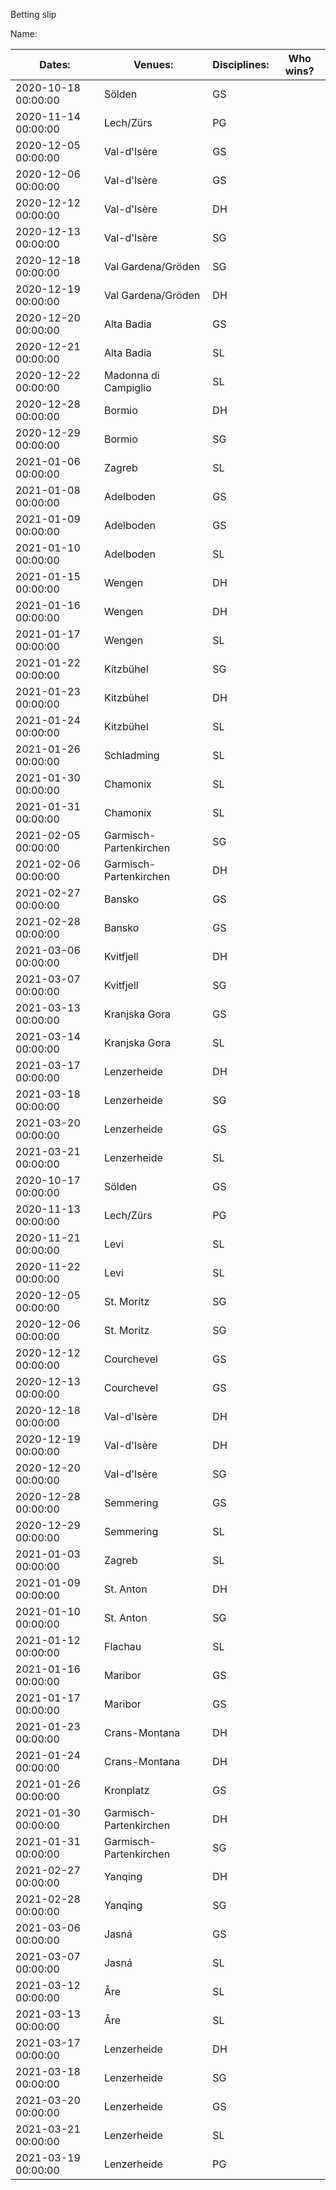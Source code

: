Betting slip

Name:

|Dates:                   |Venues:                  |Disciplines:             |Who wins?                |
|-------------------------|-------------------------|-------------------------|-------------------------|
|2020-10-18 00:00:00      |Sölden                   |GS                       |                         |
|2020-11-14 00:00:00      |Lech/Zürs                |PG                       |                         |
|2020-12-05 00:00:00      |Val-d'Isère              |GS                       |                         |
|2020-12-06 00:00:00      |Val-d'Isère              |GS                       |                         |
|2020-12-12 00:00:00      |Val-d'Isère              |DH                       |                         |
|2020-12-13 00:00:00      |Val-d'Isère              |SG                       |                         |
|2020-12-18 00:00:00      |Val Gardena/Gröden       |SG                       |                         |
|2020-12-19 00:00:00      |Val Gardena/Gröden       |DH                       |                         |
|2020-12-20 00:00:00      |Alta Badia               |GS                       |                         |
|2020-12-21 00:00:00      |Alta Badia               |SL                       |                         |
|2020-12-22 00:00:00      |Madonna di Campiglio     |SL                       |                         |
|2020-12-28 00:00:00      |Bormio                   |DH                       |                         |
|2020-12-29 00:00:00      |Bormio                   |SG                       |                         |
|2021-01-06 00:00:00      |Zagreb                   |SL                       |                         |
|2021-01-08 00:00:00      |Adelboden                |GS                       |                         |
|2021-01-09 00:00:00      |Adelboden                |GS                       |                         |
|2021-01-10 00:00:00      |Adelboden                |SL                       |                         |
|2021-01-15 00:00:00      |Wengen                   |DH                       |                         |
|2021-01-16 00:00:00      |Wengen                   |DH                       |                         |
|2021-01-17 00:00:00      |Wengen                   |SL                       |                         |
|2021-01-22 00:00:00      |Kitzbühel                |SG                       |                         |
|2021-01-23 00:00:00      |Kitzbühel                |DH                       |                         |
|2021-01-24 00:00:00      |Kitzbühel                |SL                       |                         |
|2021-01-26 00:00:00      |Schladming               |SL                       |                         |
|2021-01-30 00:00:00      |Chamonix                 |SL                       |                         |
|2021-01-31 00:00:00      |Chamonix                 |SL                       |                         |
|2021-02-05 00:00:00      |Garmisch-Partenkirchen   |SG                       |                         |
|2021-02-06 00:00:00      |Garmisch-Partenkirchen   |DH                       |                         |
|2021-02-27 00:00:00      |Bansko                   |GS                       |                         |
|2021-02-28 00:00:00      |Bansko                   |GS                       |                         |
|2021-03-06 00:00:00      |Kvitfjell                |DH                       |                         |
|2021-03-07 00:00:00      |Kvitfjell                |SG                       |                         |
|2021-03-13 00:00:00      |Kranjska Gora            |GS                       |                         |
|2021-03-14 00:00:00      |Kranjska Gora            |SL                       |                         |
|2021-03-17 00:00:00      |Lenzerheide              |DH                       |                         |
|2021-03-18 00:00:00      |Lenzerheide              |SG                       |                         |
|2021-03-20 00:00:00      |Lenzerheide              |GS                       |                         |
|2021-03-21 00:00:00      |Lenzerheide              |SL                       |                         |
|2020-10-17 00:00:00      |Sölden                   |GS                       |                         |
|2020-11-13 00:00:00      |Lech/Zürs                |PG                       |                         |
|2020-11-21 00:00:00      |Levi                     |SL                       |                         |
|2020-11-22 00:00:00      |Levi                     |SL                       |                         |
|2020-12-05 00:00:00      |St. Moritz               |SG                       |                         |
|2020-12-06 00:00:00      |St. Moritz               |SG                       |                         |
|2020-12-12 00:00:00      |Courchevel               |GS                       |                         |
|2020-12-13 00:00:00      |Courchevel               |GS                       |                         |
|2020-12-18 00:00:00      |Val-d'Isère              |DH                       |                         |
|2020-12-19 00:00:00      |Val-d'Isère              |DH                       |                         |
|2020-12-20 00:00:00      |Val-d'Isère              |SG                       |                         |
|2020-12-28 00:00:00      |Semmering                |GS                       |                         |
|2020-12-29 00:00:00      |Semmering                |SL                       |                         |
|2021-01-03 00:00:00      |Zagreb                   |SL                       |                         |
|2021-01-09 00:00:00      |St. Anton                |DH                       |                         |
|2021-01-10 00:00:00      |St. Anton                |SG                       |                         |
|2021-01-12 00:00:00      |Flachau                  |SL                       |                         |
|2021-01-16 00:00:00      |Maribor                  |GS                       |                         |
|2021-01-17 00:00:00      |Maribor                  |GS                       |                         |
|2021-01-23 00:00:00      |Crans-Montana            |DH                       |                         |
|2021-01-24 00:00:00      |Crans-Montana            |DH                       |                         |
|2021-01-26 00:00:00      |Kronplatz                |GS                       |                         |
|2021-01-30 00:00:00      |Garmisch-Partenkirchen   |DH                       |                         |
|2021-01-31 00:00:00      |Garmisch-Partenkirchen   |SG                       |                         |
|2021-02-27 00:00:00      |Yanqing                  |DH                       |                         |
|2021-02-28 00:00:00      |Yanqing                  |SG                       |                         |
|2021-03-06 00:00:00      |Jasná                    |GS                       |                         |
|2021-03-07 00:00:00      |Jasná                    |SL                       |                         |
|2021-03-12 00:00:00      |Åre                      |SL                       |                         |
|2021-03-13 00:00:00      |Åre                      |SL                       |                         |
|2021-03-17 00:00:00      |Lenzerheide              |DH                       |                         |
|2021-03-18 00:00:00      |Lenzerheide              |SG                       |                         |
|2021-03-20 00:00:00      |Lenzerheide              |GS                       |                         |
|2021-03-21 00:00:00      |Lenzerheide              |SL                       |                         |
|2021-03-19 00:00:00      |Lenzerheide              |PG                       |                         |
